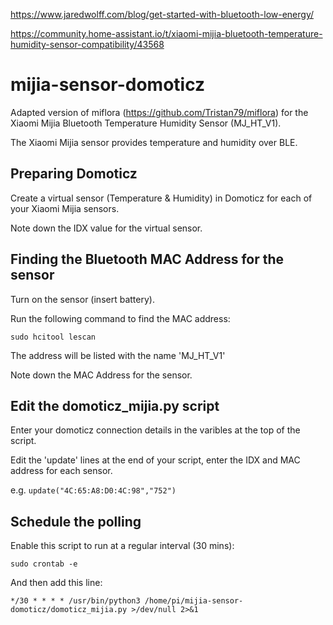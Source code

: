 https://www.jaredwolff.com/blog/get-started-with-bluetooth-low-energy/

https://community.home-assistant.io/t/xiaomi-mijia-bluetooth-temperature-humidity-sensor-compatibility/43568


# mijia-sensor-domoticz

Adapted version of miflora (https://github.com/Tristan79/miflora) for the Xiaomi Mijia Bluetooth Temperature Humidity Sensor (MJ_HT_V1).

The Xiaomi Mijia sensor provides temperature and humidity over BLE.

## Preparing Domoticz
Create a virtual sensor (Temperature & Humidity) in Domoticz for each of your Xiaomi Mijia sensors.

Note down the IDX value for the virtual sensor.

## Finding the Bluetooth MAC Address for the sensor 
Turn on the sensor (insert battery).

Run the following command to find the MAC address:

`sudo hcitool lescan`

The address will be listed with the name 'MJ_HT_V1'

Note down the MAC Address for the sensor.

## Edit the domoticz_mijia.py script
Enter your domoticz connection details in the varibles at the top of the script.

Edit the 'update' lines at the end of your script, enter the IDX and MAC address for each sensor.

e.g.
`update("4C:65:A8:D0:4C:98","752")`

## Schedule the polling
Enable this script to run at a regular interval (30 mins):

`sudo crontab -e`

And then add this line:

`*/30 * * * * /usr/bin/python3 /home/pi/mijia-sensor-domoticz/domoticz_mijia.py >/dev/null 2>&1`
